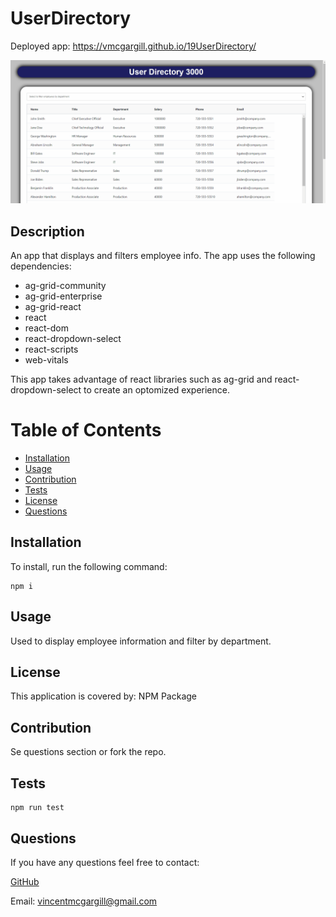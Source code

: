 # UserDirectory

Deployed app: https://vmcgargill.github.io/19UserDirectory/

![User Directory](/userdirectory.gif)

## Description 
An app that displays and filters employee info. The app uses the following dependencies:

- ag-grid-community
- ag-grid-enterprise
- ag-grid-react
- react
- react-dom
- react-dropdown-select
- react-scripts
- web-vitals

This app takes advantage of react libraries such as ag-grid and react-dropdown-select to create an optomized experience.
 
# Table of Contents 
- [Installation](#installation) 
- [Usage](#usage) 
- [Contribution](#contribution) 
- [Tests](#tests) 
- [License](#license) 
- [Questions](#questions) 

## Installation 
To install, run the following command:
```
npm i
```

## Usage
Used to display employee information and filter by department.

## License 
This application is covered by: NPM Package
 
## Contribution 
Se questions section or fork the repo.
 
## Tests 
```
npm run test
```
 
## Questions 
If you have any questions feel free to contact: 
 
[GitHub](https://github.com/vmcgargill) 
 
Email: [vincentmcgargill@gmail.com](mailto:vincentmcgargill@gmail.com)
